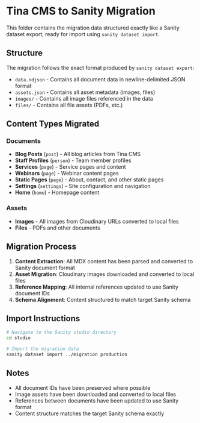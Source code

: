 # Tina CMS to Sanity Migration

This folder contains the migration data structured exactly like a Sanity dataset export, ready for import using `sanity dataset import`.

## Structure

The migration follows the exact format produced by `sanity dataset export`:

- `data.ndjson` - Contains all document data in newline-delimited JSON format
- `assets.json` - Contains all asset metadata (images, files)
- `images/` - Contains all image files referenced in the data
- `files/` - Contains all file assets (PDFs, etc.)

## Content Types Migrated

### Documents

- **Blog Posts** (`post`) - All blog articles from Tina CMS
- **Staff Profiles** (`person`) - Team member profiles
- **Services** (`page`) - Service pages and content
- **Webinars** (`page`) - Webinar content pages
- **Static Pages** (`page`) - About, contact, and other static pages
- **Settings** (`settings`) - Site configuration and navigation
- **Home** (`home`) - Homepage content

### Assets

- **Images** - All images from Cloudinary URLs converted to local files
- **Files** - PDFs and other documents

## Migration Process

1. **Content Extraction**: All MDX content has been parsed and converted to Sanity document format
2. **Asset Migration**: Cloudinary images downloaded and converted to local files
3. **Reference Mapping**: All internal references updated to use Sanity document IDs
4. **Schema Alignment**: Content structured to match target Sanity schema

## Import Instructions

```bash
# Navigate to the Sanity studio directory
cd studio

# Import the migration data
sanity dataset import ../migration production
```

## Notes

- All document IDs have been preserved where possible
- Image assets have been downloaded and converted to local files
- References between documents have been updated to use Sanity format
- Content structure matches the target Sanity schema exactly
